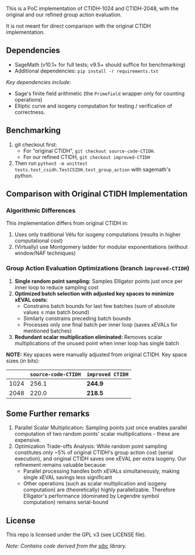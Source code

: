 This is a PoC implementation of CTIDH-1024 and CTIDH-2048, with the original and our refined group action evaluation. 

It is not meant for direct comparison with the original CTIDH implementation.

## Dependencies

- SageMath (v10.1+ for full tests; v9.5+ should suffice for benchmarking)
- Additional dependencies: `pip install -r requirements.txt`

*Key dependencies include:*
- Sage's finite field arithmetic (the `Primefield` wrapper only for counting operations)
- Elliptic curve and isogeny computation for testing / verification of correctness.


## Benchmarking
1. git checkout first:
   - For "original CTIDH", `git checkout source-code-CTIDH`.
   - For our refined CTIDH, `git checkout improved-CTIDH`
2. Then run `python3 -m unittest tests.test_csidh.TestCSIDH.test_group_action` with sagemath's python.

## Comparison with Original CTIDH Implementation
### Algorithmic Differences
This implementation differs from original CTIDH in:
1. Uses only traditional Vélu for isogeny computations (results in higher computational cost)
2. (Virtually) use Montgomery ladder for modular exponentiations (without window/NAF techniques)


### Group Action Evaluation Optimizations (branch `improved-CTIDH`)
1. **Single random point sampling:** Samples Elligator points just once per inner loop to reduce sampling cost
2. **Optimized batch selection with adjusted key spaces to minimize xEVAL costs:**
   - Constrains batch bounds for last few batches (sum of absolute values ≤ max batch bound)
   - Similarly constrains preceding batch bounds
   - Processes only one final batch per inner loop (saves xEVALs for mentioned batches)
3. **Redundant scalar multiplication eliminated:** Removes scalar multiplications of the unused point when inner loop has single batch

**NOTE:**  Key spaces were manually adjusted from original CTIDH. Key space sizes (in bits):

|      | `source-code-CTIDH` | `improved CTIDH` |
| ---- | -------------- | ---------------- |
| 1024 | 256.1          | **244.9**        |
| 2048 | 220.0          | **218.5**        |


<!-- ## Some Further remarks
If we allow parallelization, our refinements would be more valuable:
1. Samping point only once makes it possible to **compute the scalar multiplications of two random points in parallel**. These scalar mults are expensive.
2. Although the cost of random points sampling is only about 5% of the original CTIDH group action (without parallel), and original CTIDH can save a xEVAL for an extra isogeny. But it could be useful, because:
   1. The two xEVAL of an isogeny can be done in parallel, therefore saving a single xEVAL is not attractive
   2. While all other algorithms (i.e. scalar mult, isogeny) are highly parallelizable (at least, in theory), Elligator, whose cost mainly originated from Legendre symbol computation is not. -->

## Some Further remarks
1. Parallel Scalar Multiplication: Sampling points just once enables parallel computation of two random points' scalar multiplications - these are expensive.
2. Optimization Trade-offs Analysis:
While random point sampling constitutes only ~5% of original CTIDH's group action cost (serial execution),
and original CTIDH saves one xEVAL per extra isogeny. Our refinement remains valuable because: 
   - Parallel processing handles both xEVALs simultaneously, making single xEVAL savings less significant
   - Other operations (such as scalar multiplication and isogeny computation) are (theoretically) highly parallelizable. Therefore Elligator's performance (dominated by Legendre symbol computation) remains serial-bound

## License
This repo is licensed under the GPL v3 (see LICENSE file).

*Note: Contains code derived from the [sibc](https://github.com/JJChiDguez/sibc) library.*